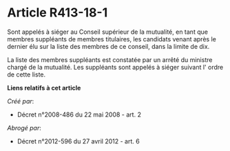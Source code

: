 # Article R413-18-1

Sont appelés à siéger au Conseil supérieur de la mutualité, en tant que membres suppléants de membres titulaires, les
candidats venant après le dernier élu sur la liste des membres de ce conseil, dans la limite de dix. 

La liste des membres suppléants est constatée par un arrêté du ministre chargé de la mutualité. Les suppléants sont appelés à
siéger suivant l' ordre de cette liste.

**Liens relatifs à cet article**

_Créé par_:

  - Décret n°2008-486 du 22 mai 2008 - art. 2

_Abrogé par_:

  - Décret n°2012-596 du 27 avril 2012 - art. 6
